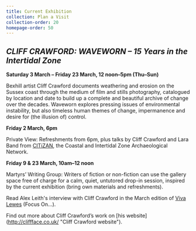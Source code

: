 ```yaml
---
title: Current Exhibition
collection: Plan a Visit
collection-order: 20
homepage-order: 50
---
```


## <cite>CLIFF CRAWFORD: WAVEWORN &ndash; 15 Years in the Intertidal Zone
</cite>

**Saturday 3 March &ndash; Friday 23 March, 12 noon&ndash;5pm (Thu&ndash;Sun)**

Bexhill artist Cliff Crawford documents weathering and erosion on the Sussex coast through the medium of film and stills photography, catalogued by location and date to build up a complete and beautiful archive of change over the decades. Waveworn explores pressing issues of environmental instability, but also timeless human themes of change, impermanence and desire for (the illusion of) control.

**Friday 2 March, 6pm**

Private View: Refreshments from 6pm, plus talks by Cliff Crawford and Lara Band from [CITiZAN](www.citizan.org.uk "CITiZAN website"), the Coastal and Intertidal Zone Archaeological Network.

**Friday 9 &amp; 23 March, 10am&ndash;12 noon**

Martyrs&rsquo; Writing Group: Writers of fiction or non-fiction can use the gallery space free of charge for a calm, quiet, untutored drop-in session, inspired by the current exhibition (bring own materials and refreshments). 

Read Alex Leith's interview with Cliff Crawford in the March edition of [Viva Lewes](http://www.vivabrighton.com/viva-lewes "Viva Lewes website") (Focus On&hellip;).

Find out more about Cliff Crawford&rsquo;s work on [his website] (http://cliffface.co.uk/ "Cliff Crawford website").